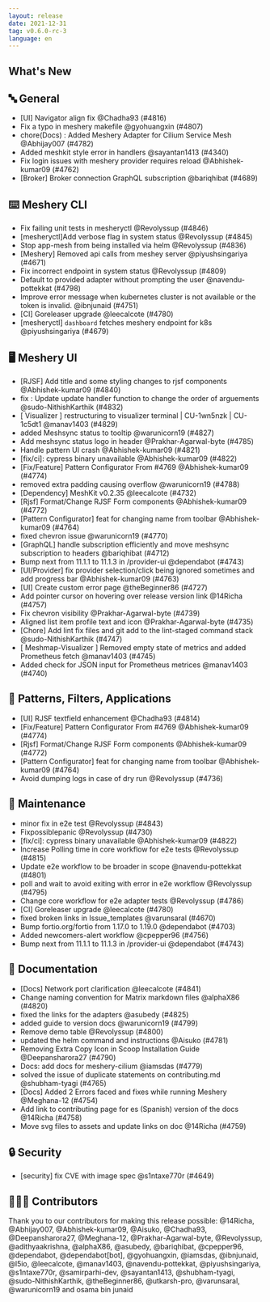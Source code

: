 ```yaml
---
layout: release
date: 2021-12-31
tag: v0.6.0-rc-3
language: en
---
```


## What's New
## 🔤 General
- [UI] Navigator align fix @Chadha93 (#4816)
- Fix a typo in meshery makefile @gyohuangxin (#4807)
- chore(Docs) : Added Meshery Adapter for Cilium Service Mesh  @Abhijay007 (#4782)
- Added meshkit style error in handlers @sayantan1413 (#4340)
- Fix login issues with meshery provider requires reload @Abhishek-kumar09 (#4762)
- [Broker] Broker connection GraphQL subscription @bariqhibat (#4689)

## ⌨️ Meshery CLI

- Fix failing unit tests in mesheryctl @Revolyssup (#4846)
- [mesheryctl]Add verbose flag in system status @Revolyssup (#4845)
- Stop app-mesh from being installed via helm @Revolyssup (#4836)
- [Meshery] Removed api calls from meshey server @piyushsingariya (#4671)
- Fix incorrect endpoint in system status @Revolyssup (#4809)
- Default to provided adapter without prompting the user @navendu-pottekkat (#4798)
- Improve error message when kubernetes cluster is not available or the token is invalid. @ibnjunaid (#4751)
- [CI] Goreleaser upgrade @leecalcote (#4780)
- [mesheryctl] `dashboard` fetches meshery endpoint for k8s @piyushsingariya (#4679)

## 🖥 Meshery UI

- [RJSF] Add title and some styling changes to rjsf components @Abhishek-kumar09 (#4840)
- fix : Update update handler function to change the order of arguements @sudo-NithishKarthik (#4832)
- [ Visualizer ] restructuring to visualizer terminal | CU-1wn5nzk | CU-1c5dt1 @manav1403 (#4829)
- added Meshsync status to tooltip @warunicorn19 (#4827)
- Add meshsync status logo in header @Prakhar-Agarwal-byte (#4785)
- Handle pattern UI crash  @Abhishek-kumar09 (#4821)
- \[fix/ci\]: cypress binary unavailable @Abhishek-kumar09 (#4822)
- [Fix/Feature] Pattern Configurator From #4769 @Abhishek-kumar09 (#4774)
- removed extra padding causing overflow @warunicorn19 (#4788)
- [Dependency] MeshKit v0.2.35 @leecalcote (#4732)
- [Rjsf] Format/Change RJSF Form components  @Abhishek-kumar09 (#4772)
- [Pattern Configurator] feat for changing name from toolbar @Abhishek-kumar09 (#4764)
- fixed chevron issue @warunicorn19 (#4770)
- [GraphQL] handle subscription efficiently and move meshsync subscription to headers @bariqhibat (#4712)
- Bump next from 11.1.1 to 11.1.3 in /provider-ui @dependabot (#4743)
- [UI/Provider] fix provider selection/click being ignored sometimes and add progress bar @Abhishek-kumar09 (#4763)
- [UI] Create custom error page @theBeginner86 (#4727)
- Add pointer cursor on hovering over release version link @14Richa (#4757)
- Fix chevron visibility @Prakhar-Agarwal-byte (#4739)
- Aligned list item profile text and icon @Prakhar-Agarwal-byte (#4735)
- [Chore] Add lint fix files and git add to the lint-staged command stack @sudo-NithishKarthik (#4747)
- [ Meshmap-Visualizer ] Removed empty state of metrics and added Prometheus fetch @manav1403 (#4745)
- Added check for JSON input for Prometheus metrices @manav1403 (#4740)

## 🔋 Patterns, Filters, Applications

- [UI] RJSF textfield enhancement @Chadha93 (#4814)
- [Fix/Feature] Pattern Configurator From #4769 @Abhishek-kumar09 (#4774)
- [Rjsf] Format/Change RJSF Form components  @Abhishek-kumar09 (#4772)
- [Pattern Configurator] feat for changing name from toolbar @Abhishek-kumar09 (#4764)
- Avoid dumping logs in case of dry run @Revolyssup (#4736)

## 🧰 Maintenance

- minor fix in e2e test @Revolyssup (#4843)
- Fixpossiblepanic @Revolyssup (#4730)
- \[fix/ci\]: cypress binary unavailable @Abhishek-kumar09 (#4822)
- Increase Polling time in core workflow for e2e tests @Revolyssup (#4815)
- Update e2e workflow to be broader in scope @navendu-pottekkat (#4801)
- poll and wait to avoid exiting with error in e2e workflow @Revolyssup (#4795)
- Change core workflow for e2e adapter tests @Revolyssup (#4786)
- [CI] Goreleaser upgrade @leecalcote (#4780)
- fixed broken links in Issue_templates @varunsaral (#4670)
- Bump fortio.org/fortio from 1.17.0 to 1.19.0 @dependabot (#4703)
- Added newcomers-alert workflow @cpepper96 (#4756)
- Bump next from 11.1.1 to 11.1.3 in /provider-ui @dependabot (#4743)

## 📖 Documentation

- [Docs] Network port clarification @leecalcote (#4841)
- Change naming convention for Matrix markdown files @alphaX86 (#4820)
- fixed the links for the adapters @asubedy (#4825)
- added guide to version docs @warunicorn19 (#4799)
- Remove demo table @Revolyssup (#4800)
- updated the helm command and instructions @Aisuko (#4781)
- Removing Extra Copy Icon in Scoop Installation Guide  @Deepansharora27 (#4790)
- Docs: add docs for meshery-cilium @iamsdas (#4779)
- solved the issue of duplicate statements on contributing.md  @shubham-tyagi (#4765)
- [Docs] Added 2 Errors faced and fixes while running Meshery @Meghana-12 (#4754)
- Add link to contributing page for es (Spanish) version of the docs @14Richa (#4758)
- Move svg files to assets and update links on doc @14Richa (#4759)

## 🔒 Security

- [security] fix CVE with image spec  @s1ntaxe770r (#4649)

## 👨🏽‍💻 Contributors

Thank you to our contributors for making this release possible:
@14Richa, @Abhijay007, @Abhishek-kumar09, @Aisuko, @Chadha93, @Deepansharora27, @Meghana-12, @Prakhar-Agarwal-byte, @Revolyssup, @adithyaakrishna, @alphaX86, @asubedy, @bariqhibat, @cpepper96, @dependabot, @dependabot[bot], @gyohuangxin, @iamsdas, @ibnjunaid, @l5io, @leecalcote, @manav1403, @navendu-pottekkat, @piyushsingariya, @s1ntaxe770r, @samirparhi-dev, @sayantan1413, @shubham-tyagi, @sudo-NithishKarthik, @theBeginner86, @utkarsh-pro, @varunsaral, @warunicorn19 and osama bin junaid
